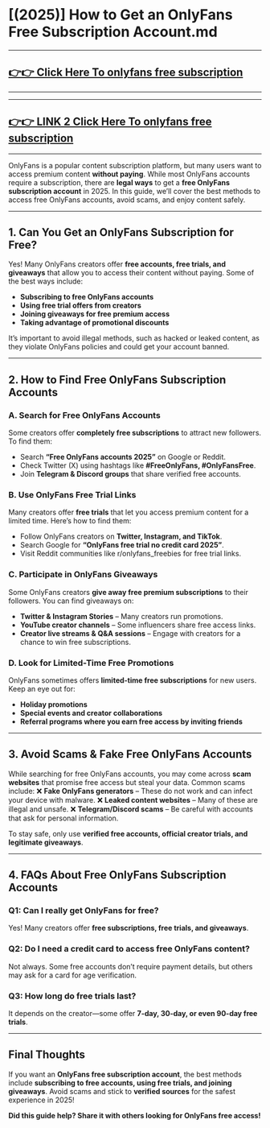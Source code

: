 # [(2025)] How to Get an OnlyFans Free Subscription Account.md

---
## [👉👉 Click Here To onlyfans free subscription ](https://www.freeofviewer.com/)
---



---
## [👉👉 LINK 2 Click Here To onlyfans free subscription ](https://soft-algo.com/)
---


OnlyFans is a popular content subscription platform, but many users want to access premium content **without paying**. While most OnlyFans accounts require a subscription, there are **legal ways** to get a **free OnlyFans subscription account** in 2025. In this guide, we’ll cover the best methods to access free OnlyFans accounts, avoid scams, and enjoy content safely.

---

## **1. Can You Get an OnlyFans Subscription for Free?**
Yes! Many OnlyFans creators offer **free accounts, free trials, and giveaways** that allow you to access their content without paying. Some of the best ways include:
- **Subscribing to free OnlyFans accounts**
- **Using free trial offers from creators**
- **Joining giveaways for free premium access**
- **Taking advantage of promotional discounts**

It’s important to avoid illegal methods, such as hacked or leaked content, as they violate OnlyFans policies and could get your account banned.

---

## **2. How to Find Free OnlyFans Subscription Accounts**

### **A. Search for Free OnlyFans Accounts**
Some creators offer **completely free subscriptions** to attract new followers. To find them:
- Search **“Free OnlyFans accounts 2025”** on Google or Reddit.
- Check Twitter (X) using hashtags like **#FreeOnlyFans, #OnlyFansFree**.
- Join **Telegram & Discord groups** that share verified free accounts.

### **B. Use OnlyFans Free Trial Links**
Many creators offer **free trials** that let you access premium content for a limited time. Here’s how to find them:
- Follow OnlyFans creators on **Twitter, Instagram, and TikTok**.
- Search Google for **“OnlyFans free trial no credit card 2025”**.
- Visit Reddit communities like r/onlyfans_freebies for free trial links.

### **C. Participate in OnlyFans Giveaways**
Some OnlyFans creators **give away free premium subscriptions** to their followers. You can find giveaways on:
- **Twitter & Instagram Stories** – Many creators run promotions.
- **YouTube creator channels** – Some influencers share free access links.
- **Creator live streams & Q&A sessions** – Engage with creators for a chance to win free subscriptions.

### **D. Look for Limited-Time Free Promotions**
OnlyFans sometimes offers **limited-time free subscriptions** for new users. Keep an eye out for:
- **Holiday promotions**
- **Special events and creator collaborations**
- **Referral programs where you earn free access by inviting friends**

---

## **3. Avoid Scams & Fake Free OnlyFans Accounts**
While searching for free OnlyFans accounts, you may come across **scam websites** that promise free access but steal your data. Common scams include:
❌ **Fake OnlyFans generators** – These do not work and can infect your device with malware.
❌ **Leaked content websites** – Many of these are illegal and unsafe.
❌ **Telegram/Discord scams** – Be careful with accounts that ask for personal information.

To stay safe, only use **verified free accounts, official creator trials, and legitimate giveaways**.

---

## **4. FAQs About Free OnlyFans Subscription Accounts**

### **Q1: Can I really get OnlyFans for free?**
Yes! Many creators offer **free subscriptions, free trials, and giveaways**.

### **Q2: Do I need a credit card to access free OnlyFans content?**
Not always. Some free accounts don’t require payment details, but others may ask for a card for age verification.

### **Q3: How long do free trials last?**
It depends on the creator—some offer **7-day, 30-day, or even 90-day free trials**.

---

## **Final Thoughts**
If you want an **OnlyFans free subscription account**, the best methods include **subscribing to free accounts, using free trials, and joining giveaways**. Avoid scams and stick to **verified sources** for the safest experience in 2025!

**Did this guide help? Share it with others looking for OnlyFans free access!**

